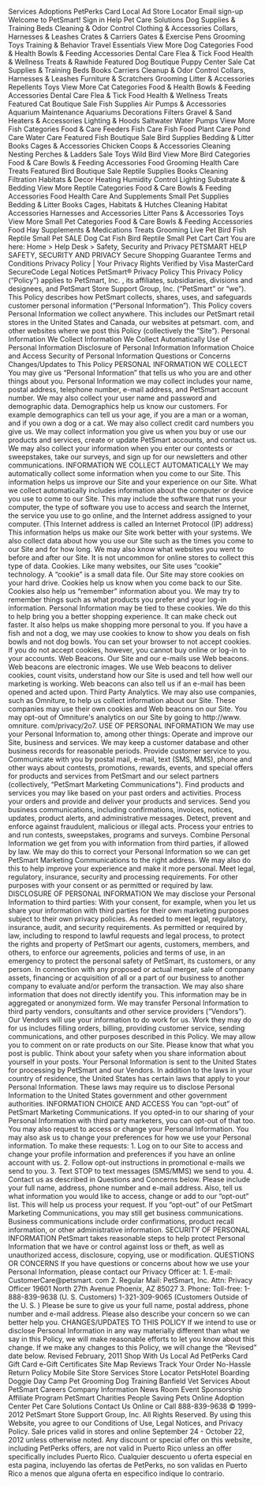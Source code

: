 Services Adoptions PetPerks Card Local Ad Store Locator Email sign-up Welcome to PetSmart! Sign in Help Pet Care Solutions Dog Supplies & Training Beds Cleaning & Odor Control Clothing & Accessories Collars, Harnesses & Leashes Crates & Carriers Gates & Exercise Pens Grooming Toys Training & Behavior Travel Essentials View More Dog Categories Food & Health Bowls & Feeding Accessories Dental Care Flea & Tick Food Health & Wellness Treats & Rawhide Featured Dog Boutique Puppy Center Sale Cat Supplies & Training Beds Books Carriers Cleanup & Odor Control Collars, Harnesses & Leashes Furniture & Scratchers Grooming Litter & Accessories Repellents Toys View More Cat Categories Food & Health Bowls & Feeding Accessories Dental Care Flea & Tick Food Health & Wellness Treats Featured Cat Boutique Sale Fish Supplies Air Pumps & Accessories Aquarium Maintenance Aquariums Decorations Filters Gravel & Sand Heaters & Accessories Lighting & Hoods Saltwater Water Pumps View More Fish Categories Food & Care Feeders Fish Care Fish Food Plant Care Pond Care Water Care Featured Fish Boutique Sale Bird Supplies Bedding & Litter Books Cages & Accessories Chicken Coops & Accessories Cleaning Nesting Perches & Ladders Sale Toys Wild Bird View More Bird Categories Food & Care Bowls & Feeding Accessories Food Grooming Health Care Treats Featured Bird Boutique Sale Reptile Supplies Books Cleaning Filtration Habitats & Decor Heating Humidity Control Lighting Substrate & Bedding View More Reptile Categories Food & Care Bowls & Feeding Accessories Food Health Care And Supplements Small Pet Supplies Bedding & Litter Books Cages, Habitats & Hutches Cleaning Habitat Accessories Harnesses and Accessories Litter Pans & Accessories Toys View More Small Pet Categories Food & Care Bowls & Feeding Accessories Food Hay Supplements & Medications Treats Grooming Live Pet Bird Fish Reptile Small Pet SALE Dog Cat Fish Bird Reptile Small Pet Cart Cart You are here: Home > Help Desk > Safety, Security and Privacy PETSMART HELP SAFETY, SECURITY AND PRIVACY Secure Shopping Guarantee Terms and Conditions Privacy Policy | Your Privacy Rights Verified by Visa MasterCard SecureCode Legal Notices PetSmart® Privacy Policy This Privacy Policy (“Policy”) applies to PetSmart, Inc. , its affiliates, subsidiaries, divisions and designees, and PetSmart Store Support Group, Inc. (“PetSmart” or “we”). This Policy describes how PetSmart collects, shares, uses, and safeguards customer personal information (“Personal Information”). This Policy covers Personal Information we collect anywhere. This includes our PetSmart retail stores in the United States and Canada, our websites at petsmart. com, and other websites where we post this Policy (collectively the “Site”). Personal Information We Collect Information We Collect Automatically Use of Personal Information Disclosure of Personal Information Information Choice and Access Security of Personal Information Questions or Concerns Changes/Updates to This Policy PERSONAL INFORMATION WE COLLECT You may give us “Personal Information” that tells us who you are and other things about you. Personal Information we may collect includes your name, postal address, telephone number, e-mail address, and PetSmart account number. We may also collect your user name and password and demographic data. Demographics help us know our customers. For example demographics can tell us your age, if you are a man or a woman, and if you own a dog or a cat. We may also collect credit card numbers you give us. We may collect information you give us when you buy or use our products and services, create or update PetSmart accounts, and contact us. We may also collect your information when you enter our contests or sweepstakes, take our surveys, and sign up for our newsletters and other communications. INFORMATION WE COLLECT AUTOMATICALLY We may automatically collect some information when you come to our Site. This information helps us improve our Site and your experience on our Site. What we collect automatically includes information about the computer or device you use to come to our Site. This may include the software that runs your computer, the type of software you use to access and search the Internet, the service you use to go online, and the Internet address assigned to your computer. (This Internet address is called an Internet Protocol (IP) address) This information helps us make our Site work better with your systems. We also collect data about how you use our Site such as the times you come to our Site and for how long. We may also know what websites you went to before and after our Site. It is not uncommon for online stores to collect this type of data. Cookies. Like many websites, our Site uses “cookie” technology. A “cookie” is a small data file. Our Site may store cookies on your hard drive. Cookies help us know when you come back to our Site. Cookies also help us “remember” information about you. We may try to remember things such as what products you prefer and your log-in information. Personal Information may be tied to these cookies. We do this to help bring you a better shopping experience. It can make check out faster. It also helps us make shopping more personal to you. If you have a fish and not a dog, we may use cookies to know to show you deals on fish bowls and not dog bowls. You can set your browser to not accept cookies. If you do not accept cookies, however, you cannot buy online or log-in to your accounts. Web Beacons. Our Site and our e-mails use Web beacons. Web beacons are electronic images. We use Web beacons to deliver cookies, count visits, understand how our Site is used and tell how well our marketing is working. Web beacons can also tell us if an e-mail has been opened and acted upon. Third Party Analytics. We may also use companies, such as Omniture, to help us collect information about our Site. These companies may use their own cookies and Web beacons on our Site. You may opt-out of Omniture's analytics on our Site by going to http://www. omniture. com/privacy/2o7. USE OF PERSONAL INFORMATION We may use your Personal Information to, among other things: Operate and improve our Site, business and services. We may keep a customer database and other business records for reasonable periods. Provide customer service to you. Communicate with you by postal mail, e-mail, text (SMS, MMS), phone and other ways about contests, promotions, rewards, events, and special offers for products and services from PetSmart and our select partners (collectively, “PetSmart Marketing Communications"). Find products and services you may like based on your past orders and activities. Process your orders and provide and deliver your products and services. Send you business communications, including confirmations, invoices, notices, updates, product alerts, and administrative messages. Detect, prevent and enforce against fraudulent, malicious or illegal acts. Process your entries to and run contests, sweepstakes, programs and surveys. Combine Personal Information we get from you with information from third parties, if allowed by law. We may do this to correct your Personal Information so we can get PetSmart Marketing Communications to the right address. We may also do this to help improve your experience and make it more personal. Meet legal, regulatory, insurance, security and processing requirements. For other purposes with your consent or as permitted or required by law. DISCLOSURE OF PERSONAL INFORMATION We may disclose your Personal Information to third parties: With your consent, for example, when you let us share your information with third parties for their own marketing purposes subject to their own privacy policies. As needed to meet legal, regulatory, insurance, audit, and security requirements. As permitted or required by law, including to respond to lawful requests and legal process, to protect the rights and property of PetSmart our agents, customers, members, and others, to enforce our agreements, policies and terms of use, in an emergency to protect the personal safety of PetSmart, its customers, or any person. In connection with any proposed or actual merger, sale of company assets, financing or acquisition of all or a part of our business to another company to evaluate and/or perform the transaction. We may also share information that does not directly identify you. This information may be in aggregated or anonymized form. We may transfer Personal Information to third party vendors, consultants and other service providers (“Vendors”). Our Vendors will use your information to do work for us. Work they may do for us includes filling orders, billing, providing customer service, sending communications, and other purposes described in this Policy. We may allow you to comment on or rate products on our Site. Please know that what you post is public. Think about your safety when you share information about yourself in your posts. Your Personal Information is sent to the United States for processing by PetSmart and our Vendors. In addition to the laws in your country of residence, the United States has certain laws that apply to your Personal Information. These laws may require us to disclose Personal Information to the United States government and other government authorities. INFORMATION CHOICE AND ACCESS You can “opt-out” of PetSmart Marketing Communications. If you opted-in to our sharing of your Personal Information with third party marketers, you can opt-out of that too. You may also request to access or change your Personal Information. You may also ask us to change your preferences for how we use your Personal information. To make these requests: 1. Log on to our Site to access and change your profile information and preferences if you have an online account with us. 2. Follow opt-out instructions in promotional e-mails we send to you. 3. Text STOP to text messages (SMS/MMS) we send to you. 4. Contact us as described in Questions and Concerns below. Please include your full name, address, phone number and e-mail address. Also, tell us what information you would like to access, change or add to our “opt-out” list. This will help us process your request. If you “opt-out” of our PetSmart Marketing Communications, you may still get business communications. Business communications include order confirmations, product recall information, or other administrative information. SECURITY OF PERSONAL INFORMATION PetSmart takes reasonable steps to help protect Personal Information that we have or control against loss or theft, as well as unauthorized access, disclosure, copying, use or modification. QUESTIONS OR CONCERNS If you have questions or concerns about how we use your Personal Information, please contact our Privacy Officer at: 1. E-mail: CustomerCare@petsmart. com 2. Regular Mail: PetSmart, Inc. Attn: Privacy Officer 19601 North 27th Avenue Phoenix, AZ 85027 3. Phone: Toll-free: 1-888-839-9638 (U. S. Customers) 1-321-309-9065 (Customers Outside of the U. S. ) Please be sure to give us your full name, postal address, phone number and e-mail address. Please also describe your concern so we can better help you. CHANGES/UPDATES TO THIS POLICY If we intend to use or disclose Personal Information in any way materially different than what we say in this Policy, we will make reasonable efforts to let you know about this change. If we make any changes to this Policy, we will change the “Revised” date below. Revised February, 2011 Shop With Us Local Ad PetPerks Card Gift Card e-Gift Certificates Site Map Reviews Track Your Order No-Hassle Return Policy Mobile Site Store Services Store Locator PetsHotel Boarding Doggie Day Camp Pet Grooming Dog Training Banfield Vet Services About PetSmart Careers Company Information News Room Event Sponsorship Affiliate Program PetSmart Charities People Saving Pets Online Adoption Center Pet Care Solutions Contact Us Online or Call 888-839-9638 © 1999-2012 PetSmart Store Support Group, Inc. All Rights Reserved. By using this Website, you agree to our Conditions of Use, Legal Notices, and Privacy Policy. Sale prices valid in stores and online September 24 - October 22, 2012 unless otherwise noted. Any discount or special offer on this website, including PetPerks offers, are not valid in Puerto Rico unless an offer specifically includes Puerto Rico. Cualquier descuento u oferta especial en esta pagina, incluyendo las ofertas de PetPerks, no son validas en Puerto Rico a menos que alguna oferta en especifico indique lo contrario.